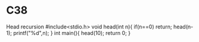 # C38
Head recursion 
#include<stdio.h>
void head(int n){
    if(n==0)
        return;
    head(n-1);
    printf("%d",n);
    }
    int main(){
        head(10);
        return 0;
    }
